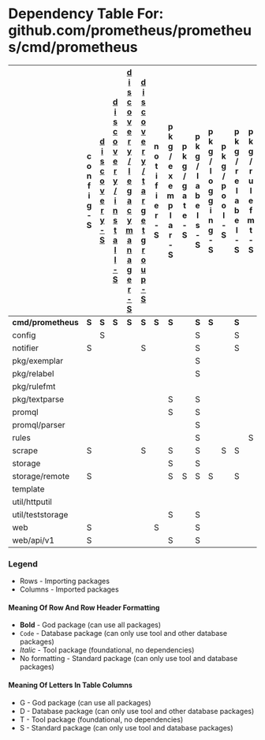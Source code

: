 # Dependency Table For: github.com/prometheus/prometheus/cmd/prometheus

|                    | c o n f i g - S | [d i s c o v e r y - S](../../discovery/package_dependencies.md) | [d i s c o v e r y / i n s t a l l - S](../../discovery/package_dependencies.md) | [d i s c o v e r y / l e g a c y m a n a g e r - S](../../discovery/package_dependencies.md) | [d i s c o v e r y / t a r g e t g r o u p - S](../../discovery/package_dependencies.md) | n o t i f i e r - S | p k g / e x e m p l a r - S | p k g / g a t e - S | p k g / l a b e l s - S | p k g / l o g g i n g - S | p k g / p o o l - S | p k g / r e l a b e l - S | p k g / r u l e f m t - S | p k g / r u n t i m e - S | p k g / t e x t p a r s e - S | p k g / t i m e s t a m p - S | p k g / v a l u e - S | p r o m p b - S | p r o m q l - S | p r o m q l / p a r s e r - S | r u l e s - S | s c r a p e - S | s t o r a g e - S | s t o r a g e / r e m o t e - S | t e m p l a t e - S | [t s d b - S](../../tsdb/package_dependencies.md) | [t s d b / a g e n t - S](../../tsdb/package_dependencies.md) | [t s d b / c h u n k e n c - S](../../tsdb/package_dependencies.md) | [t s d b / c h u n k s - S](../../tsdb/package_dependencies.md) | [t s d b / e r r o r s - S](../../tsdb/package_dependencies.md) | [t s d b / i n d e x - S](../../tsdb/package_dependencies.md) | [t s d b / r e c o r d - S](../../tsdb/package_dependencies.md) | [t s d b / t s d b u t i l - S](../../tsdb/package_dependencies.md) | [t s d b / w a l - S](../../tsdb/package_dependencies.md) | u t i l / h t t p u t i l - S | u t i l / o s u t i l - S | u t i l / s t a t s - S | u t i l / s t r u t i l - S | u t i l / t e s t s t o r a g e - S | u t i l / t e s t u t i l - S | w e b - S | w e b / a p i / v 1 - S | w e b / u i - S |
|:-------------------|:---------------:|:----------------------------------------------------------------:|:--------------------------------------------------------------------------------:|:--------------------------------------------------------------------------------------------:|:----------------------------------------------------------------------------------------:|:-------------------:|:---------------------------:|:-------------------:|:-----------------------:|:-------------------------:|:-------------------:|:-------------------------:|:-------------------------:|:-------------------------:|:-----------------------------:|:-----------------------------:|:---------------------:|:---------------:|:---------------:|:-----------------------------:|:-------------:|:---------------:|:-----------------:|:-------------------------------:|:-------------------:|:-------------------------------------------------:|:-------------------------------------------------------------:|:-------------------------------------------------------------------:|:---------------------------------------------------------------:|:---------------------------------------------------------------:|:-------------------------------------------------------------:|:---------------------------------------------------------------:|:-------------------------------------------------------------------:|:---------------------------------------------------------:|:-----------------------------:|:-------------------------:|:-----------------------:|:---------------------------:|:-----------------------------------:|:-----------------------------:|:---------:|:-----------------------:|:---------------:|
| **cmd/prometheus** |      **S**      |                              **S**                               |                                      **S**                                       |                                            **S**                                             |                                          **S**                                           |        **S**        |            **S**            |                     |          **S**          |           **S**           |                     |           **S**           |                           |           **S**           |                               |                               |                       |                 |      **S**      |                               |     **S**     |      **S**      |       **S**       |              **S**              |                     |                       **S**                       |                             **S**                             |                                                                     |                                                                 |                                                                 |                                                               |                                                                 |                                                                     |                                                           |                               |                           |                         |            **S**            |                                     |                               |   **S**   |                         |                 |
| config             |                 |                                S                                 |                                                                                  |                                                                                              |                                                                                          |                     |                             |                     |            S            |                           |                     |             S             |                           |                           |                               |                               |                       |                 |                 |                               |               |                 |                   |                                 |                     |                                                   |                                                               |                                                                     |                                                                 |                                                                 |                                                               |                                                                 |                                                                     |                                                           |                               |                           |                         |                             |                                     |                               |           |                         |                 |
| notifier           |        S        |                                                                  |                                                                                  |                                                                                              |                                            S                                             |                     |                             |                     |            S            |                           |                     |             S             |                           |                           |                               |                               |                       |                 |                 |                               |               |                 |                   |                                 |                     |                                                   |                                                               |                                                                     |                                                                 |                                                                 |                                                               |                                                                 |                                                                     |                                                           |                               |                           |                         |                             |                                     |                               |           |                         |                 |
| pkg/exemplar       |                 |                                                                  |                                                                                  |                                                                                              |                                                                                          |                     |                             |                     |            S            |                           |                     |                           |                           |                           |                               |                               |                       |                 |                 |                               |               |                 |                   |                                 |                     |                                                   |                                                               |                                                                     |                                                                 |                                                                 |                                                               |                                                                 |                                                                     |                                                           |                               |                           |                         |                             |                                     |                               |           |                         |                 |
| pkg/relabel        |                 |                                                                  |                                                                                  |                                                                                              |                                                                                          |                     |                             |                     |            S            |                           |                     |                           |                           |                           |                               |                               |                       |                 |                 |                               |               |                 |                   |                                 |                     |                                                   |                                                               |                                                                     |                                                                 |                                                                 |                                                               |                                                                 |                                                                     |                                                           |                               |                           |                         |                             |                                     |                               |           |                         |                 |
| pkg/rulefmt        |                 |                                                                  |                                                                                  |                                                                                              |                                                                                          |                     |                             |                     |                         |                           |                     |                           |                           |                           |                               |               S               |                       |                 |                 |               S               |               |                 |                   |                                 |          S          |                                                   |                                                               |                                                                     |                                                                 |                                                                 |                                                               |                                                                 |                                                                     |                                                           |                               |                           |                         |                             |                                     |                               |           |                         |                 |
| pkg/textparse      |                 |                                                                  |                                                                                  |                                                                                              |                                                                                          |                     |              S              |                     |            S            |                           |                     |                           |                           |                           |                               |                               |           S           |                 |                 |                               |               |                 |                   |                                 |                     |                                                   |                                                               |                                                                     |                                                                 |                                                                 |                                                               |                                                                 |                                                                     |                                                           |                               |                           |                         |                             |                                     |                               |           |                         |                 |
| promql             |                 |                                                                  |                                                                                  |                                                                                              |                                                                                          |                     |              S              |                     |            S            |                           |                     |                           |                           |                           |                               |               S               |           S           |                 |                 |               S               |               |                 |         S         |                                 |                     |                         S                         |                                                               |                                  S                                  |                                                                 |                                                                 |                                                               |                                                                 |                                                                     |                                                           |                               |                           |            S            |                             |                  S                  |               S               |           |                         |                 |
| promql/parser      |                 |                                                                  |                                                                                  |                                                                                              |                                                                                          |                     |                             |                     |            S            |                           |                     |                           |                           |                           |                               |               S               |           S           |                 |                 |                               |               |                 |         S         |                                 |                     |                                                   |                                                               |                                                                     |                                                                 |                                                                 |                                                               |                                                                 |                                                                     |                                                           |                               |                           |                         |              S              |                                     |                               |           |                         |                 |
| rules              |                 |                                                                  |                                                                                  |                                                                                              |                                                                                          |                     |                             |                     |            S            |                           |                     |                           |             S             |                           |                               |               S               |           S           |                 |        S        |               S               |               |                 |         S         |                                 |          S          |                                                   |                                                               |                                                                     |                                                                 |                                                                 |                                                               |                                                                 |                                                                     |                                                           |                               |                           |                         |              S              |                                     |                               |           |                         |                 |
| scrape             |        S        |                                                                  |                                                                                  |                                                                                              |                                            S                                             |                     |              S              |                     |            S            |                           |          S          |             S             |                           |                           |               S               |               S               |           S           |                 |                 |                               |               |                 |         S         |                                 |                     |                                                   |                                                               |                                                                     |                                                                 |                                                                 |                                                               |                                                                 |                                                                     |                                                           |                               |             S             |                         |                             |                                     |                               |           |                         |                 |
| storage            |                 |                                                                  |                                                                                  |                                                                                              |                                                                                          |                     |              S              |                     |            S            |                           |                     |                           |                           |                           |                               |                               |                       |                 |                 |                               |               |                 |                   |                                 |                     |                                                   |                                                               |                                  S                                  |                                S                                |                                S                                |                                                               |                                                                 |                                  S                                  |                                                           |                               |                           |                         |                             |                                     |                               |           |                         |                 |
| storage/remote     |        S        |                                                                  |                                                                                  |                                                                                              |                                                                                          |                     |              S              |          S          |            S            |             S             |                     |             S             |                           |                           |               S               |                               |                       |        S        |                 |                               |               |        S        |         S         |                                 |                     |                                                   |                                                               |                                  S                                  |                                S                                |                                                                 |                                                               |                                S                                |                                                                     |                             S                             |                               |                           |                         |                             |                                     |                               |           |                         |                 |
| template           |                 |                                                                  |                                                                                  |                                                                                              |                                                                                          |                     |                             |                     |                         |                           |                     |                           |                           |                           |                               |                               |                       |                 |        S        |                               |               |                 |                   |                                 |                     |                                                   |                                                               |                                                                     |                                                                 |                                                                 |                                                               |                                                                 |                                                                     |                                                           |                               |                           |                         |              S              |                                     |                               |           |                         |                 |
| util/httputil      |                 |                                                                  |                                                                                  |                                                                                              |                                                                                          |                     |                             |                     |                         |                           |                     |                           |                           |                           |                               |                               |                       |                 |        S        |                               |               |                 |                   |                                 |                     |                                                   |                                                               |                                                                     |                                                                 |                                                                 |                                                               |                                                                 |                                                                     |                                                           |                               |                           |                         |                             |                                     |                               |           |                         |                 |
| util/teststorage   |                 |                                                                  |                                                                                  |                                                                                              |                                                                                          |                     |              S              |                     |            S            |                           |                     |                           |                           |                           |                               |                               |                       |                 |                 |                               |               |                 |         S         |                                 |                     |                         S                         |                                                               |                                                                     |                                                                 |                                                                 |                                                               |                                                                 |                                                                     |                                                           |                               |                           |                         |                             |                                     |               S               |           |                         |                 |
| web                |        S        |                                                                  |                                                                                  |                                                                                              |                                                                                          |          S          |                             |                     |            S            |                           |                     |                           |                           |                           |                               |               S               |           S           |                 |        S        |               S               |       S       |        S        |         S         |                                 |          S          |                         S                         |                                                               |                                                                     |                                                                 |                                                                 |                               S                               |                                                                 |                                                                     |                                                           |               S               |                           |                         |                             |                                     |                               |           |            S            |        S        |
| web/api/v1         |        S        |                                                                  |                                                                                  |                                                                                              |                                                                                          |                     |              S              |                     |            S            |                           |                     |                           |                           |                           |               S               |               S               |                       |                 |        S        |               S               |       S       |        S        |         S         |                S                |                     |                         S                         |                                                               |                                                                     |                                                                 |                                                                 |                               S                               |                                                                 |                                                                     |                                                           |               S               |                           |            S            |                             |                                     |                               |           |                         |                 |

### Legend

* Rows - Importing packages
* Columns - Imported packages


#### Meaning Of Row And Row Header Formatting

* **Bold** - God package (can use all packages)
* `Code` - Database package (can only use tool and other database packages)
* _Italic_ - Tool package (foundational, no dependencies)
* No formatting - Standard package (can only use tool and database packages)


#### Meaning Of Letters In Table Columns

* G - God package (can use all packages)
* D - Database package (can only use tool and other database packages)
* T - Tool package (foundational, no dependencies)
* S - Standard package (can only use tool and database packages)
